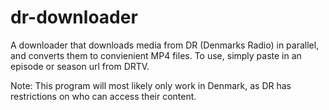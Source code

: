 # dr-downloader
A downloader that downloads media from DR (Denmarks Radio) in parallel, and converts them to convienient MP4 files.
To use, simply paste in an episode or season url from DRTV.

Note: 
This program will most likely only work in Denmark, as DR has restrictions on who can access their content.
